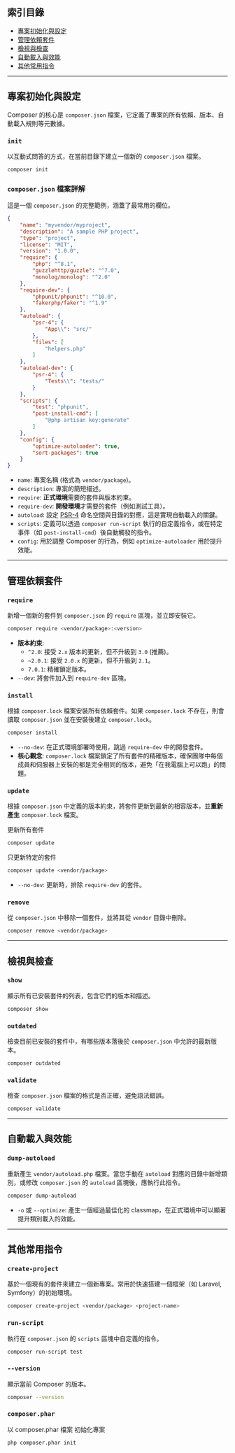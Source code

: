 ## 索引目錄

- [專案初始化與設定](#專案初始化與設定)
- [管理依賴套件](#管理依賴套件)
- [檢視與檢查](#檢視與檢查)
- [自動載入與效能](#自動載入與效能)
- [其他常用指令](#其他常用指令)

---

## 專案初始化與設定

Composer 的核心是 `composer.json` 檔案，它定義了專案的所有依賴、版本、自動載入規則等元數據。

### `init`
以互動式問答的方式，在當前目錄下建立一個新的 `composer.json` 檔案。
```bash
composer init
```

### `composer.json` 檔案詳解

這是一個 `composer.json` 的完整範例，涵蓋了最常用的欄位。

```json
{
    "name": "myvendor/myproject",
    "description": "A sample PHP project",
    "type": "project",
    "license": "MIT",
    "version": "1.0.0",
    "require": {
        "php": "^8.1",
        "guzzlehttp/guzzle": "^7.0",
        "monolog/monolog": "^2.0"
    },
    "require-dev": {
        "phpunit/phpunit": "^10.0",
        "fakerphp/faker": "^1.9"
    },
    "autoload": {
        "psr-4": {
            "App\\": "src/"
        },
        "files": [
            "helpers.php"
        ]
    },
    "autoload-dev": {
        "psr-4": {
            "Tests\\": "tests/"
        }
    },
    "scripts": {
        "test": "phpunit",
        "post-install-cmd": [
            "@php artisan key:generate"
        ]
    },
    "config": {
        "optimize-autoloader": true,
        "sort-packages": true
    }
}
```

- `name`: 專案名稱 (格式為 `vendor/package`)。
- `description`: 專案的簡短描述。
- `require`: **正式環境**需要的套件與版本約束。
- `require-dev`: **開發環境**才需要的套件（例如測試工具）。
- `autoload`: 設定 [PSR-4](https://www.php-fig.org/psr/psr-4/) 命名空間與目錄的對應，這是實現自動載入的關鍵。
- `scripts`: 定義可以透過 `composer run-script` 執行的自定義指令，或在特定事件（如 `post-install-cmd`）後自動觸發的指令。
- `config`: 用於調整 Composer 的行為，例如 `optimize-autoloader` 用於提升效能。

---

## 管理依賴套件

### `require`
新增一個新的套件到 `composer.json` 的 `require` 區塊，並立即安裝它。
```bash
composer require <vendor/package>:<version>
```
- **版本約束**:
  - `^2.0`: 接受 `2.x` 版本的更新，但不升級到 `3.0` (推薦)。
  - `~2.0.1`: 接受 `2.0.x` 的更新，但不升級到 `2.1`。
  - `7.0.1`: 精確鎖定版本。
- `--dev`: 將套件加入到 `require-dev` 區塊。

### `install`
根據 `composer.lock` 檔案安裝所有依賴套件。如果 `composer.lock` 不存在，則會讀取 `composer.json` 並在安裝後建立 `composer.lock`。
```bash
composer install
```
- `--no-dev`: 在正式環境部署時使用，跳過 `require-dev` 中的開發套件。
- **核心觀念**: `composer.lock` 檔案鎖定了所有套件的精確版本，確保團隊中每個成員和伺服器上安裝的都是完全相同的版本，避免「在我電腦上可以跑」的問題。

### `update`
根據 `composer.json` 中定義的版本約束，將套件更新到最新的相容版本，並**重新產生** `composer.lock` 檔案。

更新所有套件
```bash
composer update
```

只更新特定的套件
```bash
composer update <vendor/package>
```
- `--no-dev`: 更新時，排除 `require-dev` 的套件。

### `remove`
從 `composer.json` 中移除一個套件，並將其從 `vendor` 目錄中刪除。
```bash
composer remove <vendor/package>
```

---

## 檢視與檢查

### `show`
顯示所有已安裝套件的列表，包含它們的版本和描述。
```bash
composer show
```

### `outdated`
檢查目前已安裝的套件中，有哪些版本落後於 `composer.json` 中允許的最新版本。
```bash
composer outdated
```

### `validate`
檢查 `composer.json` 檔案的格式是否正確，避免語法錯誤。
```bash
composer validate
```

---

## 自動載入與效能

### `dump-autoload`
重新產生 `vendor/autoload.php` 檔案。當您手動在 `autoload` 對應的目錄中新增類別，或修改 `composer.json` 的 `autoload` 區塊後，應執行此指令。
```bash
composer dump-autoload
```
- `-o` 或 `--optimize`: 產生一個經過最佳化的 classmap，在正式環境中可以顯著提升類別載入的效能。

---

## 其他常用指令

### `create-project`
基於一個現有的套件來建立一個新專案。常用於快速搭建一個框架（如 Laravel, Symfony）的初始環境。
```bash
composer create-project <vendor/package> <project-name>
```

### `run-script`
執行在 `composer.json` 的 `scripts` 區塊中自定義的指令。
```bash
composer run-script test
```

### `--version`
顯示當前 Composer 的版本。
```bash
composer --version
```

### `composer.phar`
以 composer.phar 檔案 初始化專案 
```bash
php composer.phar init
```